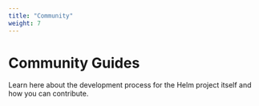 ```yaml
---
title: "Community"
weight: 7
---
```


# Community Guides

Learn here about the development process for the Helm project itself and how you
can contribute.
